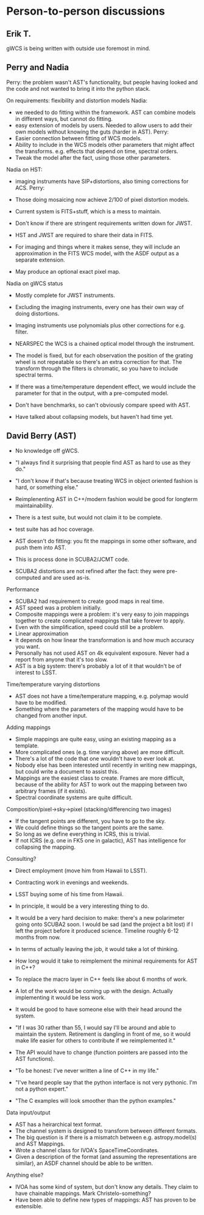 # Person-to-person discussions

## Erik T.

gWCS is being written with outside use foremost in mind.

## Perry and Nadia

Perry: the problem wasn't AST's functionality, but people having looked and the code and not wanted to bring it into the python stack.

On requirements: flexibility and distortion models
Nadia:
 * we needed to do fitting within the framework. AST can combine models in different ways, but cannot do fitting.
 * easy extension of models by users. Needed to allow users to add their own models without knowing the guts (harder in AST).
Perry:
 * Easier connection between fitting of WCS models.
 * Ability to include in the WCS models other parameters that might affect the transforms. e.g. effects that depend on time, spectral orders.
 * Tweak the model after the fact, using those other parameters.

Nadia on HST:
 * imaging instruments have SIP+distortions, also timing corrections for ACS.
Perry:
 * Those doing mosaicing now achieve 2/100 of pixel distortion models.
 * Current system is FITS+stuff, which is a mess to maintain.
 * Don't know if there are stringent requirements written down for JWST.

 * HST and JWST are required to share their data in FITS.
 * For imaging and things where it makes sense, they will include an approximation in the FITS WCS model, with the ASDF output as a separate extension.
 * May produce an optional exact pixel map.

Nadia on gWCS status
 * Mostly complete for JWST instruments.
 * Excluding the imaging instruments, every one has their own way of doing distortions.
 * Imaging instruments use polynomials plus other corrections for e.g. filter.
 * NEARSPEC the WCS is a chained optical model through the instrument.
  * The model is fixed, but for each observation the position of the grating wheel is not repeatable so there's an extra correction for that. The transform through the filters is chromatic, so you have to include spectral terms.
 * If there was a time/temperature dependent effect, we would include the parameter for that in the output, with a pre-computed model.

 * Don't have benchmarks, so can't obviously compare speed with AST.
 
 * Have talked about collapsing models, but haven't had time yet.

## David Berry (AST)

 * No knowledge off gWCS.
 * "I always find it surprising that people find AST as hard to use as they do."
  * "I don't know if that's because treating WCS in object oriented fashion is hard, or something else."
 * Reimplenenting AST in C++/modern fashion would be good for longterm maintainability.
 * There is a test suite, but would not claim it to be complete.
  * test suite has ad hoc coverage.
 
 * AST doesn't do fitting: you fit the mappings in some other software, and push them into AST.
  * This is process done in SCUBA2/JCMT code.
  * SCUBA2 distortions are not refined after the fact: they were pre-computed and are used as-is.

Performance
 * SCUBA2 had requirement to create good maps in real time.
 * AST speed was a problem initially.
 * Composite mappings were a problem: it's very easy to join mappings together to create complicated mappings that take forever to apply.
 * Even with the simplification, speed could still be a problem.
 * Linear approximation
  * It depends on how linear the transformation is and how much accuracy you want.
 * Personally has not used AST on 4k equivalent exposure. Never had a report from anyone that it's too slow.
 * AST is a big system: there's probably a lot of it that wouldn't be of interest to LSST.

Time/temperature varying distortions
 * AST does not have a time/temperature mapping, e.g. polymap would have to be modified.
 * Something where the parameters of the mapping would have to be changed from another input.

Adding mappings
 * Simple mappings are quite easy, using an existing mapping as a template.
 * More complicated ones (e.g. time varying above) are more difficult.
 * There's a lot of the code that one wouldn't have to ever look at.
 * Nobody else has been interested until recently in writing new mappings, but could write a document to assist this.
 * Mappings are the easiest class to create. Frames are more difficult, because of the ability for AST to work out the mapping between two arbitrary frames (if it exists).
 * Spectral coordinate systems are quite difficult.

Composition/pixel->sky->pixel (stacking/differencing two images)
 * If the tangent points are different, you have to go to the sky.
 * We could define things so the tangent points are the same.
 * So long as we define everything in ICRS, this is trivial.
  * If not ICRS (e.g. one in FK5 one in galactic), AST has intelligence for collapsing the mapping.

Consulting?
 * Direct employment (move him from Hawaii to LSST).
 * Contracting work in evenings and weekends.
 * LSST buying some of his time from Hawaii.
 * In principle, it would be a very interesting thing to do.
 * It would be a very hard decision to make: there's a new polarimeter going onto SCUBA2 soon. I would be sad (and the project a bit lost) if I left the project before it produced science. Timeline roughly 6-12 months from now.
 * In terms of actually leaving the job, it would take a lot of thinking.
 
 * How long would it take to reimplement the minimal requirements for AST in C++?
  * To replace the macro layer in C++ feels like about 6 months of work.
  * A lot of the work would be coming up with the design. Actually implementing it would be less work.
  * It would be good to have someone else with their head around the system.
  * "If I was 30 rather than 55, I would say I'll be around and able to maintain the system. Retirement is dangling in front of me, so it would make life easier for others to contribute if we reimplemented it."
  * The API would have to change (function pointers are passed into the AST functions).
  * "To be honest: I've never written a line of C++ in my life."
  * "I've heard people say that the python interface is not very pythonic. I'm not a python expert."
  * "The C examples will look smoother than the python examples."

Data input/output
 * AST has a heirarchical text format.
 * The channel system is designed to transform between different formats.
 * The big question is if there is a mismatch between e.g. astropy.model(s) and AST Mappings.
 * Wrote a channel class for IVOA's SpaceTimeCoordinates.
 * Given a description of the format (and assuming the representations are similar), an ASDF channel should be able to be written.

Anything else?
 * IVOA has some kind of system, but don't know any details. They claim to have chainable mappings. Mark Christelo-something?
 * Have been able to define new types of mappings: AST has proven to be extensible.
